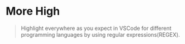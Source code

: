 # More High

> Highlight everywhere as you expect in VSCode for different programming languages by using regular expressions(REGEX).
